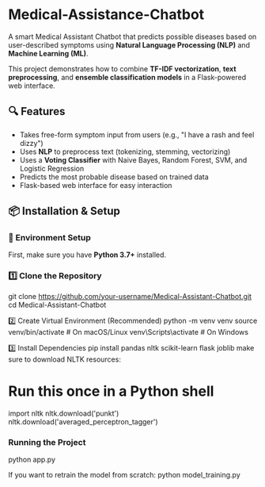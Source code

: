 # Medical-Assistance-Chatbot
A smart Medical Assistant Chatbot that predicts possible diseases based on user-described symptoms using **Natural Language Processing (NLP)** and **Machine Learning (ML)**. 

This project demonstrates how to combine **TF-IDF vectorization**, **text preprocessing**, and **ensemble classification models** in a Flask-powered web interface.
## 🔍 Features

- Takes free-form symptom input from users (e.g., "I have a rash and feel dizzy")
- Uses **NLP** to preprocess text (tokenizing, stemming, vectorizing)
- Uses a **Voting Classifier** with Naive Bayes, Random Forest, SVM, and Logistic Regression
- Predicts the most probable disease based on trained data
- Flask-based web interface for easy interaction
## 📦 Installation & Setup

### 🔧 Environment Setup

First, make sure you have **Python 3.7+** installed.

### 1️⃣ Clone the Repository
git clone https://github.com/your-username/Medical-Assistant-Chatbot.git
cd Medical-Assistant-Chatbot

2️⃣ Create Virtual Environment (Recommended)
python -m venv venv
source venv/bin/activate     # On macOS/Linux
venv\Scripts\activate        # On Windows

3️⃣ Install Dependencies
pip install pandas nltk scikit-learn flask joblib
 make sure to download NLTK resources:
# Run this once in a Python shell
import nltk
nltk.download('punkt')
nltk.download('averaged_perceptron_tagger')

### Running the Project
python app.py

If you want to retrain the model from scratch:
python model_training.py
